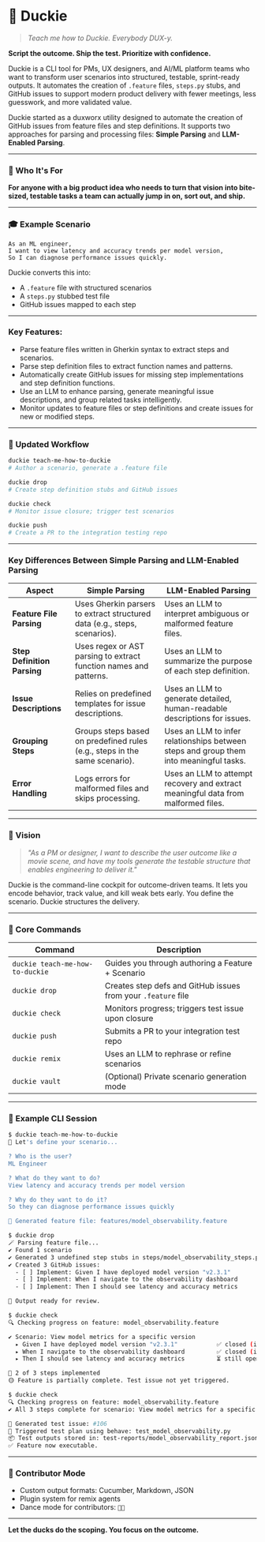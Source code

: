 # 🐣 Duckie

> _Teach me how to Duckie. Everybody DUX-y._

**Script the outcome. Ship the test. Prioritize with confidence.**

Duckie is a CLI tool for PMs, UX designers, and AI/ML platform teams who want to transform user scenarios into structured, testable, sprint-ready outputs. It automates the creation of `.feature` files, `steps.py` stubs, and GitHub issues to support modern product delivery with fewer meetings, less guesswork, and more validated value.

Duckie started as a duxworx utility designed to automate the creation of GitHub issues from feature files and step definitions. It supports two approaches for parsing and processing files: **Simple Parsing** and **LLM-Enabled Parsing**.

---

### 🧠 Who It's For

**For anyone with a big product idea who needs to turn that vision into bite-sized, testable tasks a team can actually jump in on, sort out, and ship.**

---

### 🎓 Example Scenario

```text
As an ML engineer,
I want to view latency and accuracy trends per model version,
So I can diagnose performance issues quickly.
```

Duckie converts this into:

*   A `.feature` file with structured scenarios
*   A `steps.py` stubbed test file
*   GitHub issues mapped to each step

---

### Key Features:

*   Parse feature files written in Gherkin syntax to extract steps and scenarios.
*   Parse step definition files to extract function names and patterns.
*   Automatically create GitHub issues for missing step implementations and step definition functions.
*   Use an LLM to enhance parsing, generate meaningful issue descriptions, and group related tasks intelligently.
*   Monitor updates to feature files or step definitions and create issues for new or modified steps.

---

### 🔄 Updated Workflow

```bash
duckie teach-me-how-to-duckie
# Author a scenario, generate a .feature file

duckie drop
# Create step definition stubs and GitHub issues

duckie check
# Monitor issue closure; trigger test scenarios

duckie push
# Create a PR to the integration testing repo
```

---

### Key Differences Between Simple Parsing and LLM-Enabled Parsing

| **Aspect**                | **Simple Parsing**                                                                 | **LLM-Enabled Parsing**                                                                 |
|---------------------------|------------------------------------------------------------------------------------|----------------------------------------------------------------------------------------|
| **Feature File Parsing**  | Uses Gherkin parsers to extract structured data (e.g., steps, scenarios).           | Uses an LLM to interpret ambiguous or malformed feature files.                         |
| **Step Definition Parsing** | Uses regex or AST parsing to extract function names and patterns.                  | Uses an LLM to summarize the purpose of each step definition.                          |
| **Issue Descriptions**    | Relies on predefined templates for issue descriptions.                              | Uses an LLM to generate detailed, human-readable descriptions for issues.              |
| **Grouping Steps**        | Groups steps based on predefined rules (e.g., steps in the same scenario).          | Uses an LLM to infer relationships between steps and group them into meaningful tasks.  |
| **Error Handling**        | Logs errors for malformed files and skips processing.                               | Uses an LLM to attempt recovery and extract meaningful data from malformed files.       |

---

### 🔬 Vision

> _"As a PM or designer, I want to describe the user outcome like a movie scene, and have my tools generate the testable structure that enables engineering to deliver it."_

Duckie is the command-line cockpit for outcome-driven teams. It lets you encode behavior, track value, and kill weak bets early. You define the scenario. Duckie structures the delivery.

---

### 🚀 Core Commands

| Command                         | Description                                                   |
| ------------------------------- | ------------------------------------------------------------- |
| `duckie teach-me-how-to-duckie` | Guides you through authoring a Feature + Scenario             |
| `duckie drop`                   | Creates step defs and GitHub issues from your `.feature` file |
| `duckie check`                  | Monitors progress; triggers test issue upon closure           |
| `duckie push`                   | Submits a PR to your integration test repo                    |
| `duckie remix`                  | Uses an LLM to rephrase or refine scenarios                   |
| `duckie vault`                  | (Optional) Private scenario generation mode                   |

---

### 📅 Example CLI Session

```bash
$ duckie teach-me-how-to-duckie
🦆 Let's define your scenario...

? Who is the user?
ML Engineer

? What do they want to do?
View latency and accuracy trends per model version

? Why do they want to do it?
So they can diagnose performance issues quickly

📄 Generated feature file: features/model_observability.feature
```

```bash
$ duckie drop
🪄 Parsing feature file...
✔ Found 1 scenario
✔ Generated 3 undefined step stubs in steps/model_observability_steps.py
✔ Created 3 GitHub issues:
  - [ ] Implement: Given I have deployed model version "v2.3.1"
  - [ ] Implement: When I navigate to the observability dashboard
  - [ ] Implement: Then I should see latency and accuracy metrics

📂 Output ready for review.
```

```bash
$ duckie check
🔍 Checking progress on feature: model_observability.feature

✔ Scenario: View model metrics for a specific version
  ▸ Given I have deployed model version "v2.3.1"           ✅ closed (issue #103)
  ▸ When I navigate to the observability dashboard         ✅ closed (issue #104)
  ▸ Then I should see latency and accuracy metrics         ⏳ still open (issue #105)

🔔 2 of 3 steps implemented
🟡 Feature is partially complete. Test issue not yet triggered.
```

```bash
$ duckie check
🔍 Checking progress on feature: model_observability.feature
✔ All 3 steps complete for scenario: View model metrics for a specific version

🧪 Generated test issue: #106
🧵 Triggered test plan using behave: test_model_observability.py
📦 Test outputs stored in: test-reports/model_observability_report.json
✅ Feature now executable.
```

---

### 🌟 Contributor Mode

*   Custom output formats: Cucumber, Markdown, JSON
*   Plugin system for remix agents
*   Dance mode for contributors: `🕺🦆`

---

**Let the ducks do the scoping. You focus on the outcome.**
